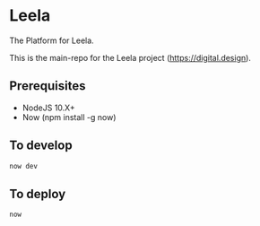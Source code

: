 # Leela
The Platform for Leela.

This is the main-repo for the Leela project (https://digital.design).

## Prerequisites
- NodeJS 10.X+
- Now (npm install -g now)

## To develop
```bash
now dev
```

## To deploy
```bash
now
```